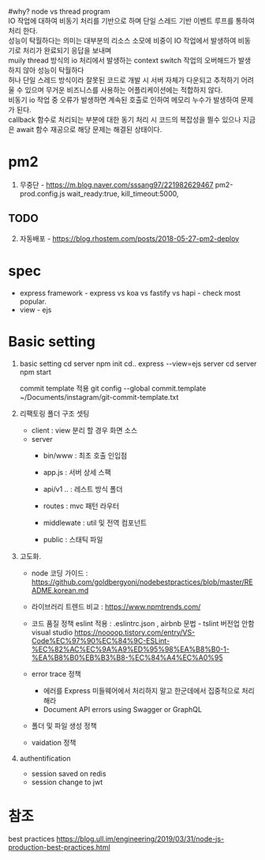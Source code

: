 #why? node	vs	thread program									
IO 작업에 대하여 비동기 처리를 기반으로 하며 단일 스레드 기반 이벤트 루프를 통하여 처리 한다.											
성능이 탁월하다는 의미는 대부분의 리소스 소모에 비중이 IO 작업에서 발생하여 비동기로 처리가 완료되기 응답을 보내며											
muily thread 방식의 io 처리에서 발생하는 context switch 작업의 오버해드가 발생 하지 않아 성능이 탁월하다											
허나 단일 스레드 방식이라 잘못된 코드로 개발 시 서버 자체가 다운되고 추적하기 어려울 수 있으며 무거운 비즈니스를 사용하는 어플리케이션에는 적합하지 않다.											
비동기 io 작업 중 오류가 발생하면 계속된 호출로 인하여 메모리 누수가 발생하여 문제가 된다.											
callback 함수로 처리되는 부분에 대한 동기 처리 시 코드의 복잡성을 띌수 있으나 지금은 await 함수 재공으로 해당 문제는 해결된 상태이다.											


# pm2 

1. 무중단 - https://m.blog.naver.com/sssang97/221982629467
pm2-prod.config.js
wait_ready:true,
kill_timeout:5000,

## TODO
2. 자동배포 - https://blog.rhostem.com/posts/2018-05-27-pm2-deploy


# spec 
- express
framework - express vs koa vs fastify vs hapi - check most popular.
- view - ejs

# Basic setting
1. basic setting
    cd server
    npm init
    cd..
    express --view=ejs server
    cd server
    npm start

    commit template 적용 
    git config --global commit.template ~/Documents/instagram/git-commit-template.txt

2. 리팩토링 폴더 구조 셋팅
    - client : view 분리 할 경우 화면 소스
    - server
        - bin/www : 최초 호출 인입점
        
        - app.js : 서버 상세 스팩
        - api/v1 .. : 레스트 방식 폴더
        - routes : mvc 패턴 라우터

        - middlewate : util 및 전역 컴포넌트
        - public : 스태틱 파일

3. 고도화.
    - node 코딩 가이드 : https://github.com/goldbergyoni/nodebestpractices/blob/master/README.korean.md
    - 라이브러리 트렌드 비교 : https://www.npmtrends.com/  


    - 코드 품질 정책
    eslint 적용 : .eslintrc.json , airbnb 문법 - tslint 버전업 안함
    visual studio
   https://noooop.tistory.com/entry/VS-Code%EC%97%90%EC%84%9C-ESLint-%EC%82%AC%EC%9A%A9%ED%95%98%EA%B8%B0-1-%EA%B8%B0%EB%B3%B8-%EC%84%A4%EC%A0%95

    - error trace 정책 
        - 에러를 Express 미들웨어에서 처리하지 말고 한군데에서 집중적으로 처리해라
        - Document API errors using Swagger or GraphQL


    - 폴더 및 파일 생성 정책

    - vaidation 정책
    

4. authentification
    - session saved on redis
    - session change to jwt





# 참조
best practices
https://blog.ull.im/engineering/2019/03/31/node-js-production-best-practices.html
